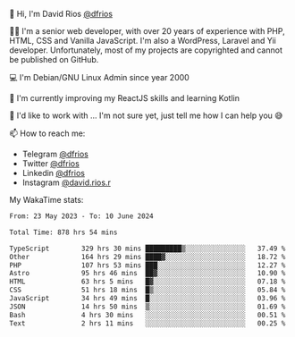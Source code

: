 👋 Hi, I'm David Rios [@dfrios](https://github.com/dfrios)

👨‍💻 I'm a senior web developer, with over 20 years of experience with PHP, HTML, CSS and Vanilla JavaScript. I'm also a WordPress, Laravel and Yii developer. Unfortunately, most of my projects are copyrighted and cannot be published on GitHub.

💻 I'm Debian/GNU Linux Admin since year 2000

🌱 I'm currently improving my ReactJS skills and learning Kotlin

💞️ I'd like to work with ... I'm not sure yet, just tell me how I can help you 😅


📫 How to reach me:
* Telegram [@dfrios](https://t.me/dfrios)
* Twitter [@dfrios](https://twitter.com/dfrios)
* Linkedin [@dfrios](https://linkedin.com/in/dfrios)
* Instagram [@david.rios.r](https://instagram.com/david.rios.r)



My WakaTime stats:
<!--START_SECTION:waka-->

```txt
From: 23 May 2023 - To: 10 June 2024

Total Time: 878 hrs 54 mins

TypeScript        329 hrs 30 mins █████████▒░░░░░░░░░░░░░░░   37.49 %
Other             164 hrs 29 mins ████▓░░░░░░░░░░░░░░░░░░░░   18.72 %
PHP               107 hrs 53 mins ███░░░░░░░░░░░░░░░░░░░░░░   12.27 %
Astro             95 hrs 46 mins  ██▓░░░░░░░░░░░░░░░░░░░░░░   10.90 %
HTML              63 hrs 5 mins   █▓░░░░░░░░░░░░░░░░░░░░░░░   07.18 %
CSS               51 hrs 18 mins  █▒░░░░░░░░░░░░░░░░░░░░░░░   05.84 %
JavaScript        34 hrs 49 mins  █░░░░░░░░░░░░░░░░░░░░░░░░   03.96 %
JSON              14 hrs 50 mins  ▒░░░░░░░░░░░░░░░░░░░░░░░░   01.69 %
Bash              4 hrs 30 mins   ░░░░░░░░░░░░░░░░░░░░░░░░░   00.51 %
Text              2 hrs 11 mins   ░░░░░░░░░░░░░░░░░░░░░░░░░   00.25 %
```

<!--END_SECTION:waka-->
